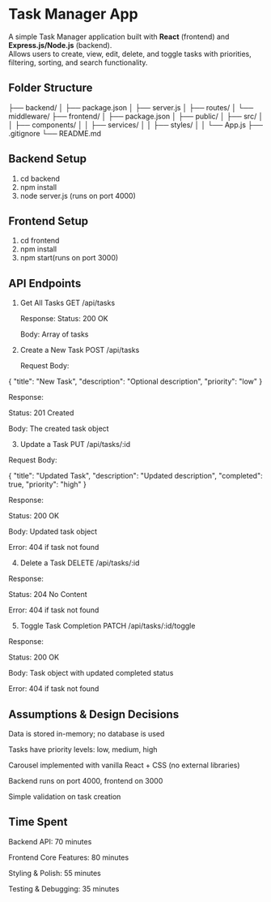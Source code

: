 # Task Manager App

A simple Task Manager application built with **React** (frontend) and **Express.js/Node.js** (backend).  
Allows users to create, view, edit, delete, and toggle tasks with priorities, filtering, sorting, and search functionality.

## Folder Structure
├── backend/
│ ├── package.json
│ ├── server.js
│ ├── routes/
│ └── middleware/
├── frontend/
│ ├── package.json
│ ├── public/
│ ├── src/
│ │ ├── components/
│ │ ├── services/
│ │ ├── styles/
│ │ └── App.js
├── .gitignore
└── README.md

## Backend Setup
1. cd backend
2. npm install
3. node server.js (runs on port 4000)

## Frontend Setup
1. cd frontend
2. npm install
3. npm start(runs on port 3000)

## API Endpoints
1. Get All Tasks
   GET /api/tasks

    Response:
    Status: 200 OK

    Body: Array of tasks

2. Create a New Task
   POST /api/tasks


   Request Body:

{
  "title": "New Task",
  "description": "Optional description",
  "priority": "low"
}


Response:

Status: 201 Created

Body: The created task object

3. Update a Task
PUT /api/tasks/:id


Request Body:

{
  "title": "Updated Task",
  "description": "Updated description",
  "completed": true,
  "priority": "high"
}


Response:

Status: 200 OK

Body: Updated task object

Error: 404 if task not found

4. Delete a Task
DELETE /api/tasks/:id


Response:

Status: 204 No Content

Error: 404 if task not found

5. Toggle Task Completion
PATCH /api/tasks/:id/toggle


Response:

Status: 200 OK

Body: Task object with updated completed status

Error: 404 if task not found

## Assumptions & Design Decisions
Data is stored in-memory; no database is used

Tasks have priority levels: low, medium, high

Carousel implemented with vanilla React + CSS (no external libraries)

Backend runs on port 4000, frontend on 3000

Simple validation on task creation

## Time Spent
Backend API: 70 minutes

Frontend Core Features: 80 minutes

Styling & Polish: 55 minutes

Testing & Debugging: 35 minutes
